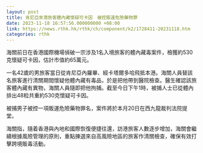 ```yaml
---
layout: post
title: 肯尼亞來港旅客體內藏懷疑可卡因　被控販運危險藥物罪　
date: 2023-11-18 16:57:56.000000000 +08:00
link: https://news.rthk.hk/rthk/ch/component/k2/1728411-20231118.htm
categories: rthk
---
```


海關前日在香港國際機場偵破一宗涉及1名入境旅客的體內藏毒案件，檢獲約530克懷疑可卡因，估計市值約65萬元。

一名42歲的男旅客當日從肯尼亞內羅畢、經卡塔爾多哈飛抵本港。海關人員替該名旅客進行清關期間懷疑他體內藏有毒品，於是把他帶到醫院檢查。醫生確認該旅客體內藏有異物，海關人員隨即把他拘捕。截至今日下午1時，被捕人士已從體內排出48粒共重約530克懷疑可卡因。

被捕男子被控一項販運危險藥物罪名，案件將於本月20日在西九龍裁判法院提堂。

海關指，隨着香港與內地和國際恢復便捷往還，訪港旅客人數逐步增加，海關會繼續根據風險管理的原則，重點揀選來自高風險地區的旅客作清關檢查，確保有效打擊跨境販毒活動。
